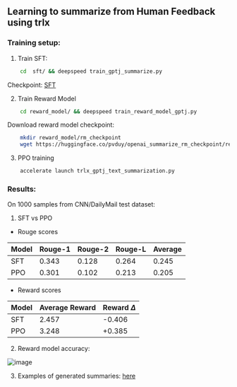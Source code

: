 ## Learning to summarize from Human Feedback using trlx

### Training setup:

1. Train SFT:
```bash
    cd  sft/ && deepspeed train_gptj_summarize.py
```

Checkpoint: [SFT](https://huggingface.co/pvduy/openai_summarize_sft_gptj)

2. Train Reward Model
```bash
    cd reward_model/ && deepspeed train_reward_model_gptj.py
```

Download reward model checkpoint:
```bash
    mkdir reward_model/rm_checkpoint
    wget https://huggingface.co/pvduy/openai_summarize_rm_checkpoint/resolve/main/pytorch_model.bin -O reward_model/rm_checkpoint/pytorch_model.bin
```

3. PPO training
```bash
    accelerate launch trlx_gptj_text_summarization.py
```


### Results:
On 1000 samples from CNN/DailyMail test dataset:
1. SFT vs PPO
- Rouge scores

| Model | Rouge-1 | Rouge-2 | Rouge-L | Average |
| --- | --- | --- | --- |   --- |
| SFT | 0.343 | 0.128 | 0.264 | 0.245 |
| PPO | 0.301 | 0.102 | 0.213 | 0.205 |

- Reward scores

| Model | Average Reward | Reward $\Delta$ |
| --- | --- | --- |
| SFT | 2.457 | -0.406 |
| PPO | 3.248 | +0.385 |


2. Reward model accuracy:

![image](https://user-images.githubusercontent.com/28798474/210157656-c5b20b9a-f6ef-4e88-a0ee-5596d5b28d58.png)

3. Examples of generated summaries: [here](https://wandb.ai/pvduy/trlx/runs/1rpm40g8)
